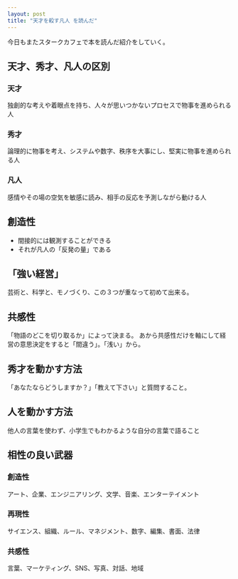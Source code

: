 ```yaml
---
layout: post
title: "天才を殺す凡人 を読んだ"
---
```


今日もまたスタークカフェで本を読んだ紹介をしていく。

## 天才、秀才、凡人の区別
### 天才
独創的な考えや着眼点を持ち、人々が思いつかないプロセスで物事を進められる人

### 秀才
論理的に物事を考え、システムや数字、秩序を大事にし、堅実に物事を進められる人

### 凡人
感情やその場の空気を敏感に読み、相手の反応を予測しながら動ける人

## 創造性
- 間接的には観測することができる
- それが凡人の「反発の量」である

## 「強い経営」
芸術と、科学と、モノづくり、この３つが重なって初めて出来る。

## 共感性
「物語のどこを切り取るか」によって決まる。
あから共感性だけを軸にして経営の意思決定をすると「間違う」。「浅い」から。

## 秀才を動かす方法
「あなたならどうしますか？」「教えて下さい」と質問すること。

## 人を動かす方法
他人の言葉を使わず、小学生でもわかるような自分の言葉で語ること

## 相性の良い武器
### 創造性
アート、企業、エンジニアリング、文学、音楽、エンターテイメント
### 再現性
サイエンス、組織、ルール、マネジメント、数字、編集、書面、法律
### 共感性
言葉、マーケティング、SNS、写真、対話、地域